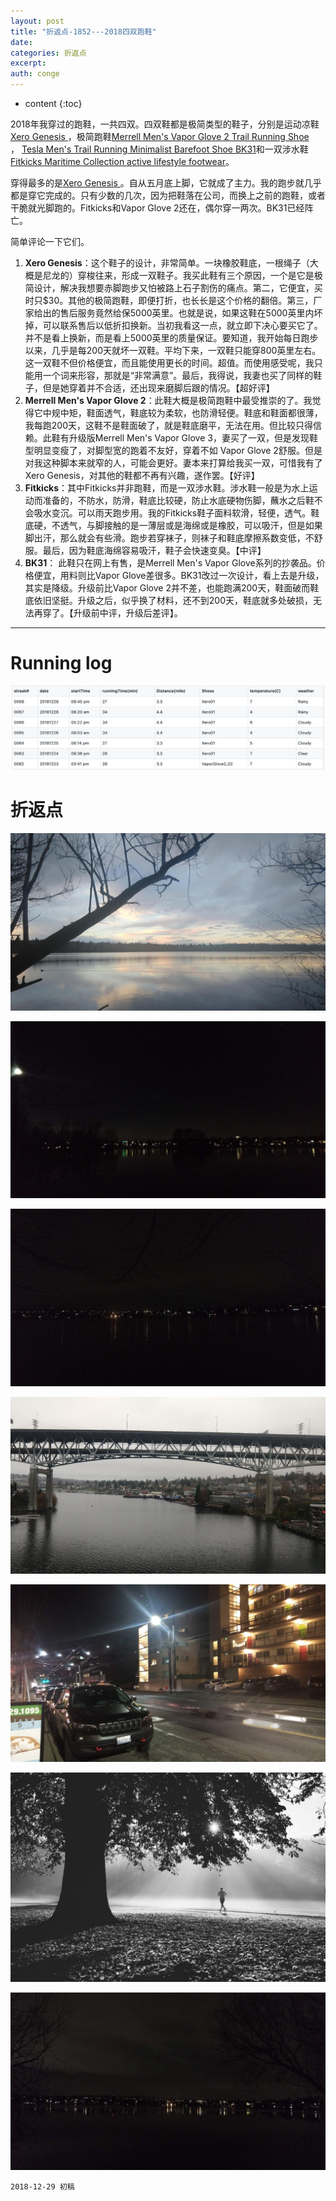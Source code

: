 ```yaml
---
layout: post
title: "折返点-1852---2018四双跑鞋"
date:
categories: 折返点
excerpt:
auth: conge
---
```

* content
{:toc}

2018年我穿过的跑鞋，一共四双。四双鞋都是极简类型的鞋子，分别是运动凉鞋[Xero Genesis ](https://www.jianshu.com/p/a60bc4079f35)，极简跑鞋[Merrell Men's Vapor Glove 2 Trail Running Shoe](https://link.jianshu.com/?t=https%3A%2F%2Fwww.amazon.com%2FMerrell-Vapor-Glove-Running-Bright%2Fdp%2FB00KZOBY24%2F)
， [Tesla Men's Trail Running Minimalist Barefoot Shoe BK31](https://link.jianshu.com/?t=https%3A%2F%2Fwww.amazon.com%2Fgp%2Fproduct%2FB07425F3FY)和一双涉水鞋[Fitkicks Maritime Collection active lifestyle footwear](https://link.jianshu.com/?t=https%3A%2F%2Ffitkicks.com%2Fcollections%2Ffitkicks-active-lifestyle-footwear%2Fproducts%2Ffitkicks-maritime-blue-vitamin-sea)。

穿得最多的是[Xero Genesis ](https://www.jianshu.com/p/a60bc4079f35)。自从五月底上脚，它就成了主力。我的跑步就几乎都是穿它完成的。只有少数的几次，因为把鞋落在公司，而换上之前的跑鞋，或者干脆就光脚跑的。Fitkicks和Vapor Glove 2还在，偶尔穿一两次。BK31已经阵亡。

简单评论一下它们。

1. __Xero Genesis__：这个鞋子的设计，非常简单。一块橡胶鞋底，一根绳子（大概是尼龙的）穿梭往来，形成一双鞋子。我买此鞋有三个原因，一个是它是极简设计，解决我想要赤脚跑步又怕被路上石子割伤的痛点。第二，它便宜，买时只$30。其他的极简跑鞋，即便打折，也长长是这个价格的翻倍。第三，厂家给出的售后服务竟然给保5000英里。也就是说，如果这鞋在5000英里内坏掉，可以联系售后以低折扣换新。当初我看这一点，就立即下决心要买它了。并不是看上换新，而是看上5000英里的质量保证。要知道，我开始每日跑步以来，几乎是每200天就坏一双鞋。平均下来，一双鞋只能穿800英里左右。这一双鞋不但价格便宜，而且能使用更长的时间。超值。而使用感受呢，我只能用一个词来形容，那就是“非常满意”。最后，我得说，我妻也买了同样的鞋子，但是她穿着并不合适，还出现来磨脚后跟的情况。【超好评】
2. __Merrell Men's Vapor Glove 2__：此鞋大概是极简跑鞋中最受推崇的了。我觉得它中规中矩，鞋面透气，鞋底较为柔软，也防滑轻便。鞋底和鞋面都很薄，我每跑200天，这鞋不是鞋面破了，就是鞋底磨平，无法在用。但比较只得信赖。此鞋有升级版Merrell Men's Vapor Glove 3，妻买了一双，但是发现鞋型明显变瘦了，对脚型宽的跑着不友好，穿着不如 Vapor Glove 2舒服。但是对我这种脚本来就窄的人，可能会更好。妻本来打算给我买一双，可惜我有了Xero Genesis，对其他的鞋都不再有兴趣，遂作罢。【好评】
3. __Fitkicks__：其中Fitkicks并非跑鞋，而是一双涉水鞋。涉水鞋一般是为水上运动而准备的，不防水，防滑，鞋底比较硬，防止水底硬物伤脚，蘸水之后鞋不会吸水变沉。可以雨天跑步用。我的Fitkicks鞋子面料软滑，轻便，透气。鞋底硬，不透气，与脚接触的是一薄层或是海绵或是橡胶，可以吸汗，但是如果脚出汗，那么就会有些滑。跑步若穿袜子，则袜子和鞋底摩擦系数变低，不舒服。最后，因为鞋底海绵容易吸汗，鞋子会快速变臭。【中评】
4. __BK31__： 此鞋只在网上有售，是Merrell Men's Vapor Glove系列的抄袭品。价格便宜，用料则比Vapor Glove差很多。BK31改过一次设计，看上去是升级，其实是降级。升级前比Vapor Glove 2并不差，也能跑满200天，鞋面破而鞋底依旧坚挺。升级之后，似乎换了材料，还不到200天，鞋底就多处破损，无法再穿了。【升级前中评，升级后差评】。

----

# Running log
![Running log week 52 2018](/assets/images/折返点/118382-13af1fc859946469.png)

#  折返点

![20181223.jpg](/assets/images/折返点/118382-90fa6562a16673e7.jpg)

![20181224.jpg](/assets/images/折返点/118382-18804f30115b9601.jpg)

![20181225.jpg](/assets/images/折返点/118382-4d320cda2a62801d.jpg)

![20181226.jpg](/assets/images/折返点/118382-5d5fdf1c2e579049.jpg)

![20181227.jpg](/assets/images/折返点/118382-260299119cdc4ddf.jpg)

![20181228.jpg](/assets/images/折返点/118382-5f2641d1fefa74ce.jpg)

![20181229.jpg](/assets/images/折返点/118382-0a4d2d507ffeb40d.jpg)

```
2018-12-29 初稿
```
